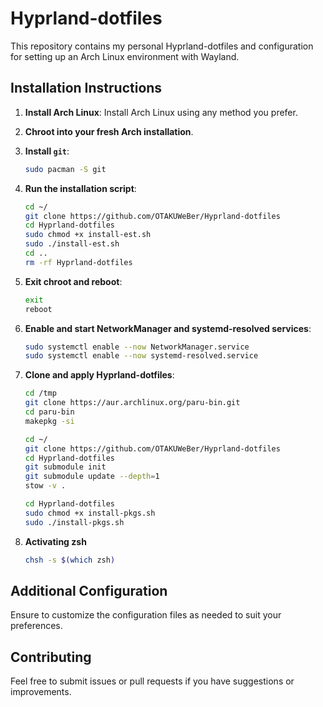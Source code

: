 # Hyprland-dotfiles

This repository contains my personal Hyprland-dotfiles and configuration for setting up an Arch Linux environment with Wayland.

## Installation Instructions

1. **Install Arch Linux**: Install Arch Linux using any method you prefer.

2. **Chroot into your fresh Arch installation**.

3. **Install `git`**:
    ```bash
    sudo pacman -S git
 
    ```
4. **Run the installation script**:
    ```bash
    cd ~/
    git clone https://github.com/OTAKUWeBer/Hyprland-dotfiles
    cd Hyprland-dotfiles
    sudo chmod +x install-est.sh
    sudo ./install-est.sh
    cd ..
    rm -rf Hyprland-dotfiles
    ```

5. **Exit chroot and reboot**:
    ```bash
    exit
    reboot
    ```

6. **Enable and start NetworkManager and systemd-resolved services**:
    ```bash
    sudo systemctl enable --now NetworkManager.service
    sudo systemctl enable --now systemd-resolved.service
    ```
    
4. **Clone and apply Hyprland-dotfiles**:
    ```bash
    cd /tmp
    git clone https://aur.archlinux.org/paru-bin.git
    cd paru-bin
    makepkg -si
    
    cd ~/
    git clone https://github.com/OTAKUWeBer/Hyprland-dotfiles
    cd Hyprland-dotfiles
    git submodule init
    git submodule update --depth=1
    stow -v .

    cd Hyprland-dotfiles
    sudo chmod +x install-pkgs.sh
    sudo ./install-pkgs.sh
    ```

8. **Activating zsh**
    ```bash
    chsh -s $(which zsh)
    ```
    
## Additional Configuration

Ensure to customize the configuration files as needed to suit your preferences. 

## Contributing

Feel free to submit issues or pull requests if you have suggestions or improvements.
